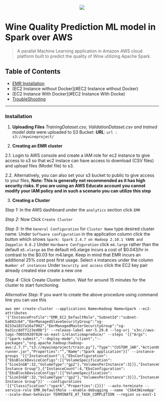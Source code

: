 <p align="center">
	<img src="https://user-images.githubusercontent.com/28786206/101530599-22e4dd80-3960-11eb-92a6-989e8c7fbf3b.jpg">
</p>

# Wine Quality Prediction ML model in Spark over AWS

> A parallel Machine Learning application in Amazon AWS cloud platform built to predict the quality of Wine utilizing Apache Spark. 

## Table of Contents

- [EMR Installation](#installation)
- [EC2 Instance without Docker](#EC2 Instance without Docker)
- [EC2 Instance With Docker](#EC2 Instance With Docke)
- [TroubleShooting](#Troubleshooting)

---

### Installation

1) **Uploading Files**
*TrainingDataset.csv, ValidationDataset.csv and trained model data* were uploaded to S3 Bucket:
***URL***: ```url : s3://mywineproject/```

2) **Creating an EMR cluster**

2.1. Login to AWS console and create a IAM role for ec2 instance to give access to s3 so that ec2 instace can have access to download (CSV files) and upload files (Model file) to s3.

2.2. Alternatively, you can also set your s3 bucket to public to give access to your files, **Note: This is generally not recommended as it has high security risks. If you are using an AWS Educate account you cannot modify your IAM policy and in such a scenario you can utilize this step**

3) **Creating a Cluster**

*Step 1:* In the AWS dashboard under the `analytics` section click `EMR`

*Step 2:* Now Click `Create Cluster` 

*Step 3:* In the `General Configuration` for `Cluster Name` type desired cluster name.
	  Under `Software configuration` in the application column click the button which shows `Spark: Spark 2.4.7 on Hadoop 2.10.1 YARN and Zeppelin 0.8.2`
	  Under `Hardware Configuration` click `m4.large` rather than the default `m5.xlarge` as the default m5.xlarge incurs a cost of $0.043/hr in contrast to the $0.03 for 	           m4.large. Keep in mind that EMR incurs an additional 25% cost post first usage. 
	  Select `4` instances under the column `Number of instances`
	  Under `Security and access` click the EC2 key pair already created else create a new one
	  
*Step 4:* Click Create Cluster button. Wait for around 15 minutes for the cluster to start functioning. 

*Alternative Step*: If you want to create the above procedure using command line you can use this 

```
aws emr create-cluster --applications Name=Hadoop Name=Spark --ec2-attributes '{"InstanceProfile":"EMR_EC2_DefaultRole","SubnetId":"subnet-5a042c64","EmrManagedSlaveSecurityGroup":"sg-0233a1837a16a7902","EmrManagedMasterSecurityGroup":"sg-0a31cc8dff123ed0b"}' --release-label emr-5.29.0 --log-uri 's3n://aws-logs-700559207820-us-east-1/elasticmapreduce/' --steps '[{"Args":["spark-submit","--deploy-mode","client","--packages","org.apache.hadoop:hadoop-aws:2.7.7","s3://mywineproject/train.py"],"Type":"CUSTOM_JAR","ActionOnFailure":"TERMINATE_CLUSTER","Jar":"command-runner.jar","Properties":"","Name":"Spark application"}]' --instance-groups '[{"InstanceCount":1,"EbsConfiguration":{"EbsBlockDeviceConfigs":[{"VolumeSpecification":{"SizeInGB":32,"VolumeType":"gp2"},"VolumesPerInstance":3}]},"InstanceGroupType":"MASTER","InstanceType":"m4.large","Name":"Master Instance Group"},{"InstanceCount":4,"EbsConfiguration":{"EbsBlockDeviceConfigs":[{"VolumeSpecification":{"SizeInGB":32,"VolumeType":"gp2"},"VolumesPerInstance":3}]},"InstanceGroupType":"CORE","InstanceType":"m4.large","Name":"Core Instance Group"}]' --configurations '[{"Classification":"spark","Properties":{}}]' --auto-terminate --service-role EMR_DefaultRole --enable-debugging --name 'CS643WineApp' --scale-down-behavior TERMINATE_AT_TASK_COMPLETION --region us-east-1
```
